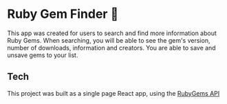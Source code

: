# Ruby Gem Finder :gem:

This app was created for users to search and find more information about Ruby Gems. When searching, you will be able to see the gem's version, number of downloads, information and creators. You are able to save and unsave gems to your list. 

## Tech

This project was built as a single page React app, using the [RubyGems API](https://guides.rubygems.org/rubygems-org-api/)
